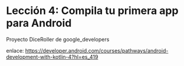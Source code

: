 # Lección 4: Compila tu primera app para Android

Proyecto DiceRoller de google_developers

enlace: https://developer.android.com/courses/pathways/android-development-with-kotlin-4?hl=es_419
